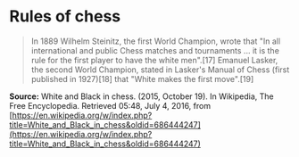 # Rules of chess

> In 1889 Wilhelm Steinitz, the first World Champion, wrote that "In all international and public Chess matches and tournaments ... it is the rule for the first player to have the white men".[17] Emanuel Lasker, the second World Champion, stated in Lasker's Manual of Chess (first published in 1927)[18] that "White makes the first move".[19]

**Source:** White and Black in chess. (2015, October 19). In Wikipedia, The Free Encyclopedia. Retrieved 05:48, July 4, 2016, from [https://en.wikipedia.org/w/index.php?title=White_and_Black_in_chess&oldid=686444247](https://en.wikipedia.org/w/index.php?title=White_and_Black_in_chess&oldid=686444247)

